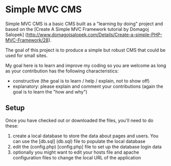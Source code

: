 # Simple MVC CMS

Simple MVC CMS is a basic CMS built as a "learning by doing" project and based 
on the [Create A Simple MVC Framework tutorial by Domagoj Salopek] 
(http://www.domagojsalopek.com/Details/Create-a-simple-PHP-MVC-Framework/28).

The goal of this project is to produce a simple but robust CMS that could be
used for small sites.

My goal here is to learn and improve my coding so you are welcome as long as 
your contribution has the following characteristics:

* constructive (the goal is to learn / help / explain, not to show off)
* explanatory: please explain and comment your contributions (again the goal is 
to learn the "how and why")

## Setup

Once you have checked out or downloaded the files, you'll need to do these:

1. create a local database to store the data about pages and users.
You can use the [db.sql] (db.sql) file to populate the local database
2. edit the (config.php) [config.php] file to set up the database login data
3. optionally you might want to edit your hosts file and apache configuration 
files to change the local URL of the application